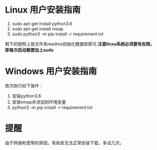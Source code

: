 # Linux 用户安装指南

1. sudo apt-get install python3.6
2. sudo apt-get install nmap
3. sudo python3 -m pip install -r requirement.txt

剩下的按照上层文件夹readme初始化数据库即可,**注意linxu系统必须要有权限，即每次启动都要加上sudo**

# Windows 用户安装指南

依次执行如下操作：

1. 安装python3.6
2. 安装nmap并添加到环境变量
3. python3 -m pip install -r requirement.txt


# 提醒

由于网络和宽带的原因，有些库无法正常安装下载，多试几次。